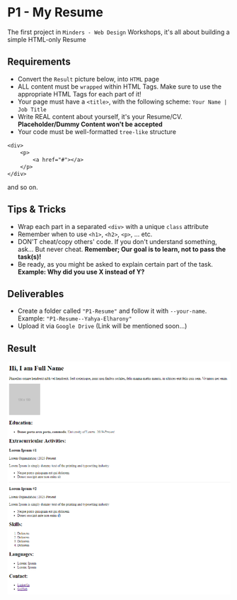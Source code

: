 # P1 - My Resume
The first project in `Minders - Web Design` Workshops, it's all about building a simple HTML-only Resume

## Requirements
- Convert the `Result` picture below, into `HTML` page
- ALL content must be `wrapped` within HTML Tags. Make sure to use the appropriate HTML Tags for each part of it!
- Your page must have a `<title>`, with the following scheme: `Your Name | Job Title`
- Write REAL content about yourself, it's your Resume/CV. **Placeholder/Dummy Content won't be accepted**
- Your code must be well-formatted `tree-like` structure
```
<div>
    <p>
        <a href="#"></a>
    </p>
</div>
```
and so on.

## Tips & Tricks
- Wrap each part in a separated `<div>` with a unique `class` attribute
- Remember when to use `<h1>`, `<h2>`, `<p>`, ... etc.
- DON'T cheat/copy others' code. If you don't understand something, ask... But never cheat. **Remember; Our goal is to learn, not to pass the task(s)!**
- Be ready, as you might be asked to explain certain part of the task. **Example: Why did you use X instead of Y?**

## Deliverables
- Create a folder called `"P1-Resume"` and follow it with `--your-name`. Example: `"P1-Resume--Yahya-Elharony"`
- Upload it via `Google Drive` (Link will be mentioned soon...)

## Result
![Result](./Result.png)